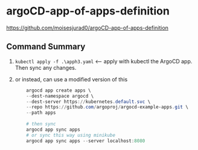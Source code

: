 # argoCD-app-of-apps-definition

<https://github.com/moisesjurad0/argoCD-app-of-apps-definition>

## Command Summary

1. `kubectl apply -f .\apph3.yaml` <-- apply with kubectl the ArgoCD app. Then sync any changes.
2. or instead, can use a modified version of this

    ```PowerShell
        argocd app create apps \
        --dest-namespace argocd \
        --dest-server https://kubernetes.default.svc \
        --repo https://github.com/argoproj/argocd-example-apps.git \
        --path apps
        
        # then sync
        argocd app sync apps  
        # or sync this way using minikube
        argocd app sync apps --server localhost:8080
    ```
